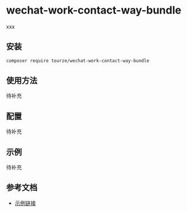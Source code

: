 # wechat-work-contact-way-bundle

xxx

## 安装

```bash
composer require tourze/wechat-work-contact-way-bundle
```

## 使用方法

待补充

## 配置

待补充

## 示例

待补充

## 参考文档

- [示例链接](https://example.com)
